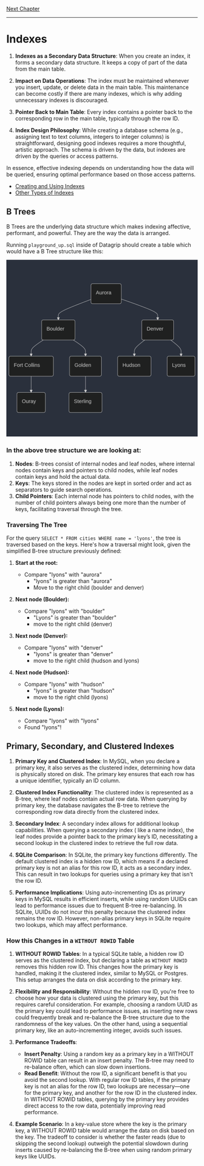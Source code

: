 [Next Chapter](../advanced-sql/README.md)

---

# Indexes

1. **Indexes as a Secondary Data Structure**: When you create an index, it forms a secondary data structure. It keeps a
   copy of part of the data from the main table.

2. **Impact on Data Operations**: The index must be maintained whenever you insert, update, or delete data in the main
   table. This maintenance can become costly if there are many indexes, which is why adding unnecessary indexes is
   discouraged.

3. **Pointer Back to Main Table**: Every index contains a pointer back to the corresponding row in the main table,
   typically through the row ID.

4. **Index Design Philosophy**: While creating a database schema (e.g., assigning
   text to text columns, integers to integer columns) is straightforward, designing
   good indexes requires a more thoughtful, artistic approach. The schema is driven
   by the data, but indexes are driven by the queries or access patterns.

In essence, effective indexing depends on understanding how the data will be queried,
ensuring optimal performance based on those access patterns.

- [Creating and Using Indexes](./Intro-to-Indexes.md)
- [Other Types of Indexes](./Other-types-of-Indexes.md)

## B Trees

B Trees are the underlying data structure which makes indexing affective, performant, and powerful. They are
the way the data is arranged.

Running `playground_up.sql` inside of Datagrip should create a table which would have a B Tree structure like this:

![B Tree](../docs/assets/b-tree.png)

### In the above tree structure we are looking at:

1. **Nodes**: B-trees consist of internal nodes and leaf nodes, where internal nodes contain keys and pointers to child
   nodes,
   while leaf nodes contain keys and hold the actual data.
2. **Keys**: The keys stored in the nodes are kept in sorted order and act as separators to guide search operations.
3. **Child Pointers**: Each internal node has pointers to child nodes, with the number of child pointers always being
   one
   more than the number of keys, facilitating traversal through the tree.

### Traversing The Tree

For the query `SELECT * FROM cities WHERE name = 'lyons'`, the tree is traversed based on the keys. Here's
how a traversal might look, given the simplified B-tree structure previously defined:

1. **Start at the root:**
    - Compare "lyons" with "aurora"
        - "lyons" is greater than "aurora"
        - Move to the right child (boulder and denver)

2. **Next node (Boulder):**

    - Compare "lyons" with "boulder"
        - "Lyons" is greater than "boulder"
        - move to the right child (denver)

3. **Next node (Denver):**

    - Compare "lyons" with "denver"
        - "lyons" is greater than "denver"
        - move to the right child (hudson and lyons)

4. **Next node (Hudson):**

    - Compare "lyons" with "hudson"
        - "lyons" is greater than "hudson"
        - move to the right child (lyons)

5. **Next node (Lyons):**
    - Compare "lyons" with "lyons"
    - Found "lyons"!

## Primary, Secondary, and Clustered Indexes

1. **Primary Key and Clustered Index**: In MySQL, when you declare a primary key, it also serves as the clustered index,
   determining how data is physically stored on disk. The primary key ensures that each row has a unique identifier,
   typically an ID column.

2. **Clustered Index Functionality**: The clustered index is represented as a B-tree, where leaf nodes contain actual
   row data. When querying by primary key, the database navigates the B-tree to retrieve the corresponding row data
   directly from the clustered index.

3. **Secondary Index**: A secondary index allows for additional lookup capabilities. When querying a secondary index (
   like a name index), the leaf nodes provide a pointer back to the primary key’s ID, necessitating a second lookup in
   the clustered index to retrieve the full row data.

4. **SQLite Comparison**: In SQLite, the primary key functions differently. The default clustered index is a hidden row
   ID, which means if a declared primary key is not an alias for this row ID, it acts as a secondary index. This can
   result in two lookups for queries using a primary key that isn't the row ID.

5. **Performance Implications**: Using auto-incrementing IDs as primary keys in MySQL results in efficient inserts,
   while using random UUIDs can lead to performance issues due to frequent B-tree re-balancing. In SQLite, UUIDs do not
   incur this penalty because the clustered index remains the row ID. However, non-alias primary keys in SQLite require
   two lookups, which may affect performance.

### How this Changes in a `WITHOUT ROWID` Table

1. **WITHOUT ROWID Tables**: In a typical SQLite table, a hidden row ID serves as the clustered index, but declaring a
   table as `WITHOUT ROWID` removes this hidden row ID. This changes how the primary key is handled, making it the
   clustered index, similar to MySQL or Postgres. This setup arranges the data on disk according to the primary key.

2. **Flexibility and Responsibility**: Without the hidden row ID, you're free to choose how your data is clustered using
   the primary key, but this requires careful consideration. For example, choosing a random UUID as the primary key
   could lead to performance issues, as inserting new rows could frequently break and re-balance the B-tree structure
   due
   to the randomness of the key values. On the other hand, using a sequential primary key, like an auto-incrementing
   integer, avoids such issues.

3. **Performance Tradeoffs**:

    - **Insert Penalty**: Using a random key as a primary key in a WITHOUT ROWID table can result in an insert penalty.
      The B-tree may need to re-balance often, which can slow down insertions.
    - **Read Benefit**: Without the row ID, a significant benefit is that you avoid the second lookup. With regular row
      ID tables, if the primary key is not an alias for the row ID, two lookups are necessary—one for the primary key,
      and another for the row ID in the clustered index. In WITHOUT ROWID tables, querying by the primary key provides
      direct access to the row data, potentially improving read performance.

4. **Example Scenario**: In a key-value store where the key is the primary key, a WITHOUT ROWID table would arrange the
   data on disk based on the key. The tradeoff to consider is whether the faster reads (due to skipping the second
   lookup) outweigh the potential slowdown during inserts caused by re-balancing the B-tree when using random primary
   keys like UUIDs.
